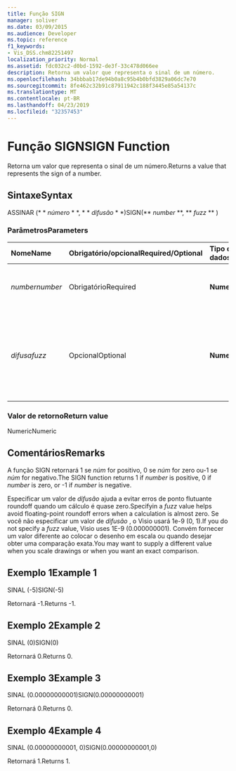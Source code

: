```yaml
---
title: Função SIGN
manager: soliver
ms.date: 03/09/2015
ms.audience: Developer
ms.topic: reference
f1_keywords:
- Vis_DSS.chm82251497
localization_priority: Normal
ms.assetid: fdc032c2-d0bd-1592-de3f-33c478d066ee
description: Retorna um valor que representa o sinal de um número.
ms.openlocfilehash: 34bbbab17de94b0a8c95b4b0bfd3829a06dc7e70
ms.sourcegitcommit: 8fe462c32b91c87911942c188f3445e85a54137c
ms.translationtype: MT
ms.contentlocale: pt-BR
ms.lasthandoff: 04/23/2019
ms.locfileid: "32357453"
---
```

# <a name="sign-function"></a><span data-ttu-id="01ab7-103">Função SIGN</span><span class="sxs-lookup"><span data-stu-id="01ab7-103">SIGN Function</span></span>

<span data-ttu-id="01ab7-104">Retorna um valor que representa o sinal de um número.</span><span class="sxs-lookup"><span data-stu-id="01ab7-104">Returns a value that represents the sign of a number.</span></span> 
  
## <a name="syntax"></a><span data-ttu-id="01ab7-105">Sintaxe</span><span class="sxs-lookup"><span data-stu-id="01ab7-105">Syntax</span></span>

<span data-ttu-id="01ab7-106">ASSINAR (\* \* *número* \* \*, \* \* *difusão* \* \*)</span><span class="sxs-lookup"><span data-stu-id="01ab7-106">SIGN(\*\* *number* \*\*, \*\* *fuzz* \*\* )</span></span> 
  
### <a name="parameters"></a><span data-ttu-id="01ab7-107">Parâmetros</span><span class="sxs-lookup"><span data-stu-id="01ab7-107">Parameters</span></span>

|<span data-ttu-id="01ab7-108">**Nome**</span><span class="sxs-lookup"><span data-stu-id="01ab7-108">**Name**</span></span>|<span data-ttu-id="01ab7-109">**Obrigatório/opcional**</span><span class="sxs-lookup"><span data-stu-id="01ab7-109">**Required/Optional**</span></span>|<span data-ttu-id="01ab7-110">**Tipo de dados**</span><span class="sxs-lookup"><span data-stu-id="01ab7-110">**Data Type**</span></span>|<span data-ttu-id="01ab7-111">**Descrição**</span><span class="sxs-lookup"><span data-stu-id="01ab7-111">**Description**</span></span>|
|:-----|:-----|:-----|:-----|
| <span data-ttu-id="01ab7-112">_number_</span><span class="sxs-lookup"><span data-stu-id="01ab7-112">_number_</span></span> <br/> |<span data-ttu-id="01ab7-113">Obrigatório</span><span class="sxs-lookup"><span data-stu-id="01ab7-113">Required</span></span>  <br/> |<span data-ttu-id="01ab7-114">**Numeric**</span><span class="sxs-lookup"><span data-stu-id="01ab7-114">**Numeric**</span></span> <br/> | <span data-ttu-id="01ab7-115">O número para o qual deseja determinar o sinal.</span><span class="sxs-lookup"><span data-stu-id="01ab7-115">The number for which you want to determine the sign.</span></span>  <br/> |
| <span data-ttu-id="01ab7-116">_difusa_</span><span class="sxs-lookup"><span data-stu-id="01ab7-116">_fuzz_</span></span> <br/> |<span data-ttu-id="01ab7-117">Opcional</span><span class="sxs-lookup"><span data-stu-id="01ab7-117">Optional</span></span>  <br/> |<span data-ttu-id="01ab7-118">**Numeric**</span><span class="sxs-lookup"><span data-stu-id="01ab7-118">**Numeric**</span></span> <br/> |<span data-ttu-id="01ab7-119">Especifica o quanto o número deve estar próximo do zero para ser considerado igual a zero.</span><span class="sxs-lookup"><span data-stu-id="01ab7-119">Specifies how close to zero the number must be in order to be considered equal to zero.</span></span>  <br/> |
   
### <a name="return-value"></a><span data-ttu-id="01ab7-120">Valor de retorno</span><span class="sxs-lookup"><span data-stu-id="01ab7-120">Return value</span></span>

<span data-ttu-id="01ab7-121">Numeric</span><span class="sxs-lookup"><span data-stu-id="01ab7-121">Numeric</span></span>
  
## <a name="remarks"></a><span data-ttu-id="01ab7-122">Comentários</span><span class="sxs-lookup"><span data-stu-id="01ab7-122">Remarks</span></span>

<span data-ttu-id="01ab7-123">A função SIGN retornará 1 se _núm_ for positivo, 0 se _núm_ for zero ou-1 se _núm_ for negativo.</span><span class="sxs-lookup"><span data-stu-id="01ab7-123">The SIGN function returns 1 if  _number_ is positive, 0 if  _number_ is zero, or -1 if  _number_ is negative.</span></span> 
  
<span data-ttu-id="01ab7-124">Especificar um valor de _difusão_ ajuda a evitar erros de ponto flutuante roundoff quando um cálculo é quase zero.</span><span class="sxs-lookup"><span data-stu-id="01ab7-124">Specifyin a  _fuzz_ value helps avoid floating-point roundoff errors when a calculation is almost zero.</span></span> <span data-ttu-id="01ab7-125">Se você não especificar um valor de _difusão_ , o Visio usará 1e-9 (0, 1).</span><span class="sxs-lookup"><span data-stu-id="01ab7-125">If you do not specify a  _fuzz_ value, Visio uses 1E-9 (0.000000001).</span></span> <span data-ttu-id="01ab7-126">Convém fornecer um valor diferente ao colocar o desenho em escala ou quando desejar obter uma comparação exata.</span><span class="sxs-lookup"><span data-stu-id="01ab7-126">You may want to supply a different value when you scale drawings or when you want an exact comparison.</span></span> 
  
## <a name="example-1"></a><span data-ttu-id="01ab7-127">Exemplo 1</span><span class="sxs-lookup"><span data-stu-id="01ab7-127">Example 1</span></span>

<span data-ttu-id="01ab7-128">SINAL (-5)</span><span class="sxs-lookup"><span data-stu-id="01ab7-128">SIGN(-5)</span></span>
  
<span data-ttu-id="01ab7-129">Retornará -1.</span><span class="sxs-lookup"><span data-stu-id="01ab7-129">Returns -1.</span></span>
  
## <a name="example-2"></a><span data-ttu-id="01ab7-130">Exemplo 2</span><span class="sxs-lookup"><span data-stu-id="01ab7-130">Example 2</span></span>

<span data-ttu-id="01ab7-131">SINAL (0)</span><span class="sxs-lookup"><span data-stu-id="01ab7-131">SIGN(0)</span></span>
  
<span data-ttu-id="01ab7-132">Retornará 0.</span><span class="sxs-lookup"><span data-stu-id="01ab7-132">Returns 0.</span></span>
  
## <a name="example-3"></a><span data-ttu-id="01ab7-133">Exemplo 3</span><span class="sxs-lookup"><span data-stu-id="01ab7-133">Example 3</span></span>

<span data-ttu-id="01ab7-134">SINAL (0.00000000001)</span><span class="sxs-lookup"><span data-stu-id="01ab7-134">SIGN(0.00000000001)</span></span>
  
<span data-ttu-id="01ab7-135">Retornará 0.</span><span class="sxs-lookup"><span data-stu-id="01ab7-135">Returns 0.</span></span>
  
## <a name="example-4"></a><span data-ttu-id="01ab7-136">Exemplo 4</span><span class="sxs-lookup"><span data-stu-id="01ab7-136">Example 4</span></span>

<span data-ttu-id="01ab7-137">SINAL (0.00000000001, 0)</span><span class="sxs-lookup"><span data-stu-id="01ab7-137">SIGN(0.00000000001,0)</span></span>
  
<span data-ttu-id="01ab7-138">Retornará 1.</span><span class="sxs-lookup"><span data-stu-id="01ab7-138">Returns 1.</span></span>
  

